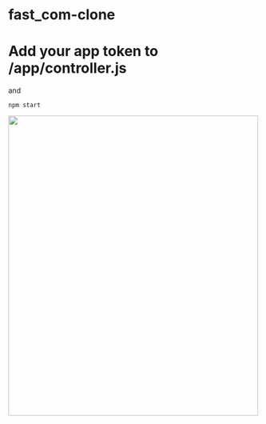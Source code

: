 # fast_com-clone

# Add your app token to /app/controller.js
and

```
npm start
```

<img src="https://i.hizliresim.com/ImGSUL.png" width="500" height="600"/>

